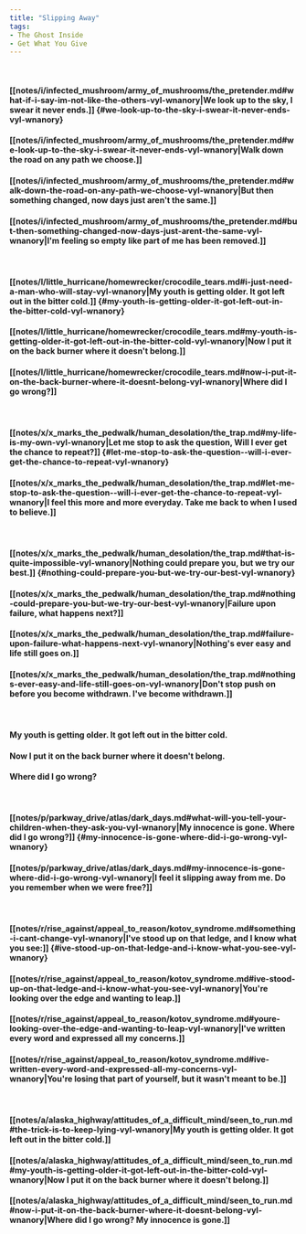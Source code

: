 ```yaml
---
title: "Slipping Away"
tags:
- The Ghost Inside
- Get What You Give
---
```

&nbsp;
#### [[notes/i/infected_mushroom/army_of_mushrooms/the_pretender.md#what-if-i-say-im-not-like-the-others-vyl-wnanory|We look up to the sky, I swear it never ends.]] {#we-look-up-to-the-sky-i-swear-it-never-ends-vyl-wnanory}
#### [[notes/i/infected_mushroom/army_of_mushrooms/the_pretender.md#we-look-up-to-the-sky-i-swear-it-never-ends-vyl-wnanory|Walk down the road on any path we choose.]]
#### [[notes/i/infected_mushroom/army_of_mushrooms/the_pretender.md#walk-down-the-road-on-any-path-we-choose-vyl-wnanory|But then something changed, now days just aren't the same.]]
#### [[notes/i/infected_mushroom/army_of_mushrooms/the_pretender.md#but-then-something-changed-now-days-just-arent-the-same-vyl-wnanory|I'm feeling so empty like part of me has been removed.]]
&nbsp;
#### [[notes/l/little_hurricane/homewrecker/crocodile_tears.md#i-just-need-a-man-who-will-stay-vyl-wnanory|My youth is getting older. It got left out in the bitter cold.]] {#my-youth-is-getting-older-it-got-left-out-in-the-bitter-cold-vyl-wnanory}
#### [[notes/l/little_hurricane/homewrecker/crocodile_tears.md#my-youth-is-getting-older-it-got-left-out-in-the-bitter-cold-vyl-wnanory|Now I put it on the back burner where it doesn't belong.]]
#### [[notes/l/little_hurricane/homewrecker/crocodile_tears.md#now-i-put-it-on-the-back-burner-where-it-doesnt-belong-vyl-wnanory|Where did I go wrong?]]
&nbsp;
#### [[notes/x/x_marks_the_pedwalk/human_desolation/the_trap.md#my-life-is-my-own-vyl-wnanory|Let me stop to ask the question,  Will I ever get the chance to repeat?]] {#let-me-stop-to-ask-the-question--will-i-ever-get-the-chance-to-repeat-vyl-wnanory}
#### [[notes/x/x_marks_the_pedwalk/human_desolation/the_trap.md#let-me-stop-to-ask-the-question--will-i-ever-get-the-chance-to-repeat-vyl-wnanory|I feel this more and more everyday. Take me back to when I used to believe.]]
&nbsp;
#### [[notes/x/x_marks_the_pedwalk/human_desolation/the_trap.md#that-is-quite-impossible-vyl-wnanory|Nothing could prepare you, but we try our best.]] {#nothing-could-prepare-you-but-we-try-our-best-vyl-wnanory}
#### [[notes/x/x_marks_the_pedwalk/human_desolation/the_trap.md#nothing-could-prepare-you-but-we-try-our-best-vyl-wnanory|Failure upon failure, what happens next?]]
#### [[notes/x/x_marks_the_pedwalk/human_desolation/the_trap.md#failure-upon-failure-what-happens-next-vyl-wnanory|Nothing's ever easy and life still goes on.]]
#### [[notes/x/x_marks_the_pedwalk/human_desolation/the_trap.md#nothings-ever-easy-and-life-still-goes-on-vyl-wnanory|Don't stop push on before you become withdrawn. I've become withdrawn.]]
&nbsp;
#### My youth is getting older. It got left out in the bitter cold.
#### Now I put it on the back burner where it doesn't belong.
#### Where did I go wrong?
&nbsp;
#### [[notes/p/parkway_drive/atlas/dark_days.md#what-will-you-tell-your-children-when-they-ask-you-vyl-wnanory|My innocence is gone. Where did I go wrong?]] {#my-innocence-is-gone-where-did-i-go-wrong-vyl-wnanory}
#### [[notes/p/parkway_drive/atlas/dark_days.md#my-innocence-is-gone-where-did-i-go-wrong-vyl-wnanory|I feel it slipping away from me. Do you remember when we were free?]]
&nbsp;
#### [[notes/r/rise_against/appeal_to_reason/kotov_syndrome.md#something-i-cant-change-vyl-wnanory|I've stood up on that ledge, and I know what you see:]] {#ive-stood-up-on-that-ledge-and-i-know-what-you-see-vyl-wnanory}
#### [[notes/r/rise_against/appeal_to_reason/kotov_syndrome.md#ive-stood-up-on-that-ledge-and-i-know-what-you-see-vyl-wnanory|You're looking over the edge and wanting to leap.]]
#### [[notes/r/rise_against/appeal_to_reason/kotov_syndrome.md#youre-looking-over-the-edge-and-wanting-to-leap-vyl-wnanory|I've written every word and expressed all my concerns.]]
#### [[notes/r/rise_against/appeal_to_reason/kotov_syndrome.md#ive-written-every-word-and-expressed-all-my-concerns-vyl-wnanory|You're losing that part of yourself, but it wasn't meant to be.]]
&nbsp;
#### [[notes/a/alaska_highway/attitudes_of_a_difficult_mind/seen_to_run.md#the-trick-is-to-keep-lying-vyl-wnanory|My youth is getting older. It got left out in the bitter cold.]]
#### [[notes/a/alaska_highway/attitudes_of_a_difficult_mind/seen_to_run.md#my-youth-is-getting-older-it-got-left-out-in-the-bitter-cold-vyl-wnanory|Now I put it on the back burner where it doesn't belong.]]
#### [[notes/a/alaska_highway/attitudes_of_a_difficult_mind/seen_to_run.md#now-i-put-it-on-the-back-burner-where-it-doesnt-belong-vyl-wnanory|Where did I go wrong? My innocence is gone.]]
